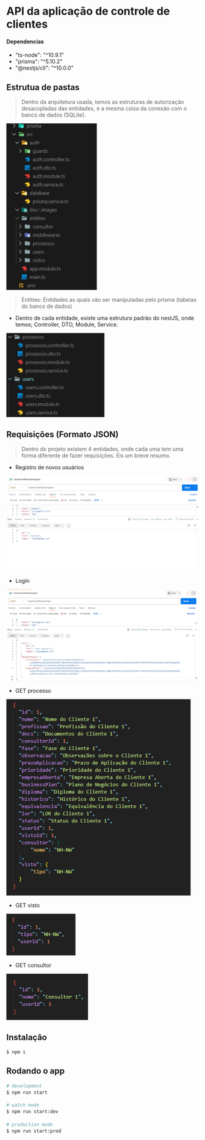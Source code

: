 
# API da aplicação de controle de clientes


#### Dependencias
*  "ts-node": "^10.9.1"
*  "prisma": "^5.10.2"
*  "@nestjs/cli": "^10.0.0"

## Estrutua de pastas


> Dentro da arquitetura usada, temos as estruturas de autorização desacopladas das entidades, e a mesma coisa da conexão com o banco de dados (SQLite).

<img src="./src/doc/images/estruturaPastas.png" alt="Estrutura de pastas"/>

> Entities: Entidades as quais vão ser manipuladas pelo prisma (tabelas do banco de dados)
 * Dentro de cada entidade, existe uma estrutura padrão do nestJS, onde temos; Controller, DTO, Module, Service.

<img src="./src/doc/images/estruturaProjeto.png" alt="Estrutura de projeto"/>



## Requisições (Formato JSON)


> Dentro do projeto existem 4 entidades, onde cada uma tem uma forma diferente de fazer requisições. Eis um breve resumo.

* Registro de novos usuários
<img src="./src/doc/images/registerJson.png" alt="Estrutura de projeto"/>

* Login
<img src="./src/doc/images/loginJson.png" alt="Estrutura de projeto"/>

* GET processo
<img src="./src/doc/images/getProcessoJson.png" alt="Estrutura de projeto"/>

* GET visto
<img src="./src/doc/images/getVistoJson.png" alt="Estrutura de projeto"/>

* GET consultor
<img src="./src/doc/images/getConsultorJson.png" alt="Estrutura de projeto"/>











## Instalação

```bash
$ npm i
```

## Rodando o app 

```bash
# development
$ npm run start

# watch mode
$ npm run start:dev

# production mode
$ npm run start:prod
```



